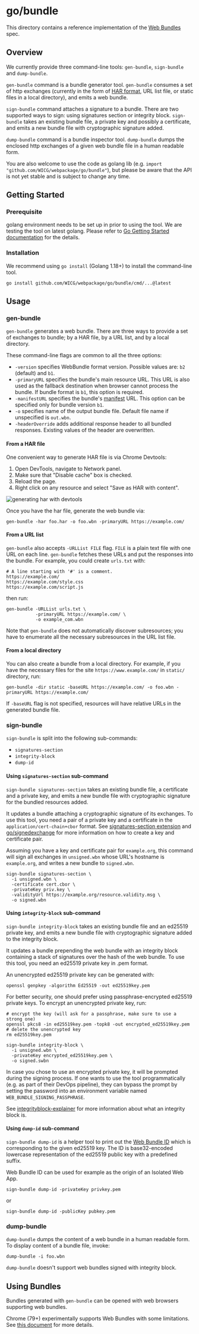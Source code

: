 # go/bundle

This directory contains a reference implementation of the
[Web Bundles](https://wicg.github.io/webpackage/draft-yasskin-wpack-bundled-exchanges.html)
spec.

## Overview

We currently provide three command-line tools: `gen-bundle`, `sign-bundle` and
`dump-bundle`.

`gen-bundle` command is a bundle generator tool. `gen-bundle` consumes a set of
http exchanges (currently in the form of
[HAR format](https://w3c.github.io/web-performance/specs/HAR/Overview.html), URL
list file, or static files in a local directory), and emits a web bundle.

`sign-bundle` command attaches a signature to a bundle. There are two supported
ways to sign: using signatures section or integrity block. `sign-bundle` takes
an existing bundle file, a private key and possibly a certificate, and emits a
new bundle file with cryptographic signature added.

`dump-bundle` command is a bundle inspector tool. `dump-bundle` dumps the
enclosed http exchanges of a given web bundle file in a human readable form.

You are also welcome to use the code as golang lib (e.g.
`import "github.com/WICG/webpackage/go/bundle"`), but please be aware that the
API is not yet stable and is subject to change any time.

## Getting Started

### Prerequisite

golang environment needs to be set up in prior to using the tool. We are testing
the tool on latest golang. Please refer to
[Go Getting Started documentation](https://golang.org/doc/install) for the
details.

### Installation

We recommend using `go install` (Golang 1.18+) to install the command-line tool.

```
go install github.com/WICG/webpackage/go/bundle/cmd/...@latest
```

## Usage

### gen-bundle

`gen-bundle` generates a web bundle. There are three ways to provide a set of
exchanges to bundle; by a HAR file, by a URL list, and by a local directory.

These command-line flags are common to all the three options:

- `-version` specifies WebBundle format version. Possible values are: `b2`
  (default) and `b1`.
- `-primaryURL` specifies the bundle's main resource URL. This URL is also used
  as the fallback destination when browser cannot process the bundle. If bundle
  format is `b1`, this option is required.
- `-manifestURL` specifies the bundle's
  [manifest](https://www.w3.org/TR/appmanifest/) URL. This option can be
  specified only for bundle version `b1`.
- `-o` specifies name of the output bundle file. Default file name if
  unspecified is `out.wbn`.
- `-headerOverride` adds additional response header to all bundled responses.
  Existing values of the header are overwritten.

#### From a HAR file

One convenient way to generate HAR file is via Chrome Devtools:

1. Open DevTools, navigate to Network panel.
2. Make sure that "Disable cache" box is checked.
3. Reload the page.
4. Right click on any resource and select "Save as HAR with content".

![generating har with devtools](https://raw.githubusercontent.com/WICG/webpackage/main/go/bundle/har-devtools.png)

Once you have the har file, generate the web bundle via:

```
gen-bundle -har foo.har -o foo.wbn -primaryURL https://example.com/
```

#### From a URL list

`gen-bundle` also accepts `-URLList FILE` flag. `FILE` is a plain text file with
one URL on each line. `gen-bundle` fetches these URLs and put the responses into
the bundle. For example, you could create `urls.txt` with:

```
# A line starting with '#' is a comment.
https://example.com/
https://example.com/style.css
https://example.com/script.js
```

then run:

```
gen-bundle -URLList urls.txt \
           -primaryURL https://example.com/ \
           -o example_com.wbn
```

Note that `gen-bundle` does not automatically discover subresources; you have to
enumerate all the necessary subresources in the URL list file.

#### From a local directory

You can also create a bundle from a local directory. For example, if you have
the necessary files for the site `https://www.example.com/` in `static/`
directory, run:

```
gen-bundle -dir static -baseURL https://example.com/ -o foo.wbn -primaryURL https://example.com/
```

If `-baseURL` flag is not specified, resources will have relative URLs in the
generated bundle file.

### sign-bundle

`sign-bundle` is split into the following sub-commands:

- `signatures-section`
- `integrity-block`
- `dump-id`

#### Using `signatures-section` sub-command

`sign-bundle signatures-section` takes an existing bundle file, a certificate
and a private key, and emits a new bundle file with cryptographic signature for
the bundled resources added.

It updates a bundle attaching a cryptographic signature of its exchanges. To use
this tool, you need a pair of a private key and a certificate in the
`application/cert-chain+cbor` format. See
[signatures-section extension](../../extensions/signatures-section.md) and
[go/signedexchange](../signedexchange/README.md) for more information on how to
create a key and certificate pair.

Assuming you have a key and certificate pair for `example.org`, this command
will sign all exchanges in `unsigned.wbn` whose URL's hostname is `example.org`,
and writes a new bundle to `signed.wbn`.

```
sign-bundle signatures-section \
  -i unsigned.wbn \
  -certificate cert.cbor \
  -privateKey priv.key \
  -validityUrl https://example.org/resource.validity.msg \
  -o signed.wbn
```

#### Using `integrity-block` sub-command

`sign-bundle integrity-block` takes an existing bundle file and an ed25519
private key, and emits a new bundle file with cryptographic signature added to
the integrity block.

It updates a bundle prepending the web bundle with an integrity block containing
a stack of signatures over the hash of the web bundle. To use this tool, you
need an ed25519 private key in .pem format.

An unencrypted ed25519 private key can be generated with:

```
openssl genpkey -algorithm Ed25519 -out ed25519key.pem
```

For better security, one should prefer using passphrase-encrypted ed25519
private keys. To encrypt an unencrypted private key, run:

```
# encrypt the key (will ask for a passphrase, make sure to use a strong one)
openssl pkcs8 -in ed25519key.pem -topk8 -out encrypted_ed25519key.pem
# delete the unencrypted key
rm ed25519key.pem
```

```
sign-bundle integrity-block \
  -i unsigned.wbn \
  -privateKey encrypted_ed25519key.pem \
  -o signed.swbn
```

In case you chose to use an encrypted private key, it will be prompted during
the signing process. If one wants to use the tool programmatically (e.g. as
part of their DevOps pipeline), they can bypass the prompt by setting the
password into an environment variable named `WEB_BUNDLE_SIGNING_PASSPHRASE`.

See [integrityblock-explainer](../../explainers/integrity-signature.md) for more
information about what an integrity block is.

#### Using `dump-id` sub-command

`sign-bundle dump-id` is a helper tool to print out the
[Web Bundle ID](https://github.com/WICG/isolated-web-apps/blob/main/Scheme.md#signed-web-bundle-ids)
which is corresponding to the given ed25519 key. The ID is
base32-encoded lowercase representation of the ed25519 public key with a
predefined suffix.

Web Bundle ID can be used for example as the origin of an Isolated Web App.

```
sign-bundle dump-id -privateKey privkey.pem
```
or
```
sign-bundle dump-id -publicKey pubkey.pem
```
### dump-bundle

`dump-bundle` dumps the content of a web bundle in a human readable form. To
display content of a bundle file, invoke:

```
dump-bundle -i foo.wbn
```

`dump-bundle` doesn't support web bundles signed with integrity block.

## Using Bundles

Bundles generated with `gen-bundle` can be opened with web browsers supporting
web bundles.

Chrome (79+) experimentally supports Web Bundles with some limitations. See
[this document](https://chromium.googlesource.com/chromium/src/+/refs/heads/master/content/browser/web_package/using_web_bundles.md)
for more details.
